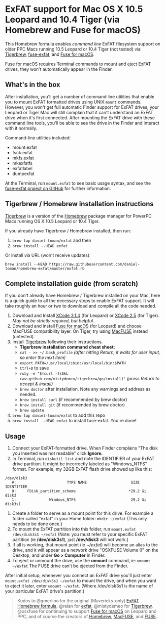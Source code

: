 # ExFAT support for Mac OS X 10.5 Leopard and 10.4 Tiger (via Homebrew and Fuse for macOS)
This Homebrew formula enables *command line* ExFAT filesystem support on older PPC Macs running 10.5 Leopard or 10.4 Tiger (not tested) via [Tigerbrew](https://github.com/mistydemeo/tigerbrew), [fuse-exfat](https://github.com/relan/exfat), and [Fuse for macOS](https://osxfuse.github.io/). 

Fuse for macOS requires Terminal commands to mount and eject ExFAT drives, they won't automatically appear in the Finder.

## What's in the box
After installation, you'll get a number of command line utilities that enable you to mount ExFAT formatted drives using UNIX `mount` commands. However, you *won't* get full automatic Finder support for ExFAT drives, your Leopard or Tiger Mac will still complain that it can't understand an ExFAT drive when it's first connected. After mounting the ExFAT drive with these command line tools, you'll be able to see the drive in the Finder and interact with it normally.

Command-line utilities included:
* mount.exfat
* fsck.exfat
* mkfs.exfat
* mkexfatfs
* exfatlabel
* dumpexfat

At the Terminal, run `mount.exfat` to see basic usage syntax, and see the [fuse-exfat project on GitHub](https://github.com/relan/exfat) for further information.

## Tigerbrew / Homebrew installation instructions
[Tigerbrew](https://github.com/mistydemeo/tigerbrew) is a version of the [Homebrew](https://brew.sh/) package manager for PowerPC Macs running OS X 10.5 Leopard or 10.4 Tiger.

If you already have Tigerbrew / Homebrew installed, then run: 
1. `brew tap daniel-toman/exfat` and then 
1. `brew install --HEAD exfat`

Or install via URL (won't receive updates):
```
brew install --HEAD https://raw.githubusercontent.com/daniel-toman/homebrew-exfat/master/exfat.rb
```

## Complete installation guide (from scratch)
If you don't already have Homebrew / Tigerbrew installed on your Mac, here is a quick guide to all the necessary steps to enable ExFAT support. It will take roughly an hour or two to download and compile all the code needed.

1. Download and Install [XCode 3.1.4](https://download.developer.apple.com/Developer_Tools/xcode_3.1.4_developer_tools/xcode314_2809_developerdvd.dmg) (for Leopard) or [XCode 2.5](https://download.developer.apple.com/Developer_Tools/xcode_2.5_developer_tools/xcode25_8m2558_developerdvd.dmg) (for Tiger). *May not be strictly required, but helpful.*
1. Download and install [Fuse for macOS](https://osxfuse.github.io/) (for Leopard) and choose MacFUSE compatibility layer. On Tiger, try using [MacFUSE](https://code.google.com/archive/p/macfuse/downloads) instead (untested).
1. Install [Tigerbrew](https://github.com/mistydemeo/tigerbrew) following their instructions. 
	* **Tigerbrew installation command cheat sheet:**
	* `cat - >> ~/.bash_profile` *(after hitting Return, it waits for user input, so enter the next item)*
	* `export PATH=/usr/local/sbin:/usr/local/bin:$PATH`
	* `Ctrl+D` to save
	* `ruby -e "$(curl -fsSkL raw.github.com/mistydemeo/tigerbrew/go/install)"` *(press Return to accept & install)*
	* `brew doctor` after installation. Note any warnings and address as needed.
	* `brew install curl` (if recommended by brew doctor)
	* `brew install git` (if recommended by brew doctor)
	* `brew update`
1. `brew tap daniel-toman/exfat` to add this repo
1. `brew install --HEAD exfat` to install fuse-exfat. You're done!

## Usage
1. Connect your ExFAT-formatted drive. When Finder complains "The disk you inserted was not readable" click **Ignore.**
1. In Terminal, run `diskutil list` and note the IDENTIFIER of your ExFAT drive partition. It might be incorrectly labeled as "Windows_NTFS" format. For example, my 32GB ExFAT flash drive showed up like this:
```
/dev/disk3
   #:                       TYPE NAME                    SIZE       IDENTIFIER
   0:     FDisk_partition_scheme                        *29.2 Gi    disk3
   1:               Windows_NTFS                         29.2 Gi    disk3s1
```
1. Create a folder to serve as a mount point for this drive. For example a folder called "exfat" in your Home folder: `mkdir ~/exfat` (This only needs to be done once.)
1. To mount the ExFAT partition into this folder, run `mount.exfat /dev/disk3s1 ~/exfat` (Note: you must refer to your specific ExFAT partition (ie **/dev/disk3s1**), just **/dev/disk3** will not work.)
1. If all is working, that mount point (ie *~/exfat*) will become an alias to the drive, and it will appear as a network drive "OSXFUSE Volume 0" on the Desktop, and under **Go > Computer** in Finder.
1. To eject or unmount the drive, use the **umount** command, ie: `umount ~/exfat` The FUSE drive can't be ejected from the Finder.

After initial setup, whenever you connect an ExFAT drive you'll just enter `mount.exfat /dev/disk3s1 ~/exfat` to mount the drive, and when you want to eject it later, enter `umount ~/exfat`. (Where /dev/disk3s1 is the name of your particular ExFAT drive's partition.)

> Kudos to @gmerlino for the original (Mavericks-only) [ExFAT Homebrew formula](https://github.com/gmerlino/homebrew-exfat), @relan for [exfat](https://github.com/relan/exfat), @mistydemeo for [Tigerbrew](https://github.com/mistydemeo/tigerbrew), @osxfuse for continuing to support [Fuse for macOS](https://github.com/osxfuse/osxfuse) on Leopard and PPC, and of course the creators of [Homebrew](https://brew.sh/), [MacFUSE](https://code.google.com/archive/p/macfuse/), and [FUSE](https://github.com/libfuse/libfuse).

